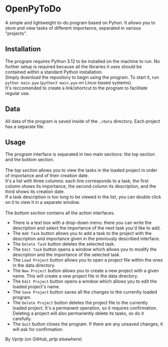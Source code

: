 # OpenPyToDo

A simple and lightweight to-do program based on Pyhon. It allows you to store and view tasks of different importance, separated in various "projects".

## Installation

The program requires Python 3.12 to be installed on the machine to run. No further setup is required because all the libraries it uses should be contained within a standard Python installation.\
Simply download the repository to begin using the program. To start it, run `python main.pyw` (`python3 main.pyw` on Linux-based systems).\
It's reccomended to create a link/shortcut to the program to facilitate regular use.

## Data

All data of the program is saved inside of the `./data` directory. Each project has a separate file.

## Usage

The program interface is separated in two main sections: the top section and the bottom section.\
\
The *top section* allows you to view the tasks in the loaded project in order of importance and of their creation date.\
It's a list with three columns: each line corresponds to a task; the first column shows its importance, the second column its description, and the third shows its creation date.\
If a task description is too long to be viewed in the list, you can double click on it to view it in a separate window.\
\
The *bottom section* contains all the action interfaces.
- There is a text box with a drop-down menu: there you can write the description and select the importance of the next task you'd like to add.
- The `Add Task` button allows you to add a task to the project with the description and importance given in the previously described interface.
- The `Delete Task` button deletes the selected task.
- The `Edit Task` button opens a window which allows you to modify the description and the importance of the selected task.
- The `Load Project` button allows you to open a project file within the ones in the data directory.
- The `New Project` button allows you to create a new project with a given name. This will create a new project file in the data directory.
- The `Edit Project` button opens a window which allows you to edit the loaded project's name.
- The `Save Project` button saves all the changes to the currently loaded program.
- The `Delete Project` button deletes the project file to the currently loaded project. It's a permanent operation, so it requires confirmation. Deleting a project will also permanently delete its tasks, so do it carefully.
- The `Quit` button closes the program. If there are any unsaved changes, it will ask for confirmation.

By _Vprtp_ (on GitHub, _prtp_ elsewhere)
